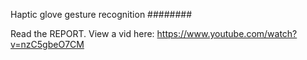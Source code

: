 Haptic glove gesture recognition
########

Read the REPORT.
View a vid here: https://www.youtube.com/watch?v=nzC5gbeO7CM
